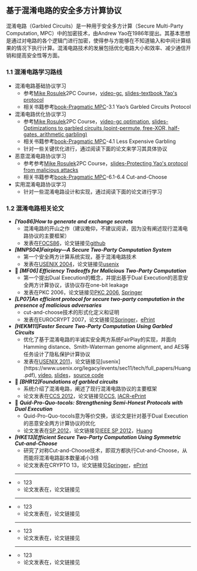 ## 基于混淆电路的安全多方计算协议

混淆电路（Garbled Circuits）是一种用于安全多方计算（Secure Multi-Party Computation, MPC）中的加密技术，由Andrew Yao在1986年提出。其基本思想是通过对电路的各个逻辑门进行加密，使得参与方能够在不知道输入和中间计算结果的情况下执行计算。混淆电路技术的发展包括优化电路大小和效率、减少通信开销和提高安全性等方面。

### 1.1 混淆电路学习路线
+ 混淆电路基础协议学习
  + 参考[Mike Rosulek](https://web.engr.oregonstate.edu/~rosulekm/)2PC Course，[video-gc](https://www.bilibili.com/video/BV1e64y1C7Te/?spm_id_from=333.999.0.0), [slides-textbook Yao's protocol](https://web.engr.oregonstate.edu/~rosulekm/cryptabit/1-overview.pdf)
  + 相关书籍参考[book-Pragmatic MPC](https://securecomputation.org/)-3.1 Yao’s Garbled Circuits Protocol
+ 混淆电路优化协议学习
  + 参考[Mike Rosulek](https://web.engr.oregonstate.edu/~rosulekm/)2PC Course，[video-gc optimation](https://www.bilibili.com/video/BV1hK4y197gW/?spm_id_from=333.999.0.0), [slides-Optimizations to garbled circuits (point-permute, free-XOR, half-gates, arithmetic garbling)](https://web.engr.oregonstate.edu/~rosulekm/cryptabit/2-gc.pdf)
  + 相关书籍参考[book-Pragmatic MPC](https://securecomputation.org/)-4.1 Less Expensive Garbling
  + 针对一些关键优化进行，通过阅读下面的论文来学习其具体协议
+ 恶意混淆电路协议学习
  + 参考参考[Mike Rosulek](https://web.engr.oregonstate.edu/~rosulekm/)2PC Course，[slides-Protecting Yao's protocol from malicious attacks](https://web.engr.oregonstate.edu/~rosulekm/cryptabit/4-malicious.pdf)
  + 相关书籍参考[book-Pragmatic MPC](https://securecomputation.org/)-6.1-6.4 Cut-and-Choose
+ 实用混淆电路协议学习
  + 针对一些混淆电路设计和实现，通过阅读下面的论文进行学习


### 1.2 混淆电路相关论文

+ ***[Yao86]How to generate and exchange secrets***
  + 混淆电路的开山之作（建议瞻仰，不建议阅读，因为没有阐述现行混淆电路协议的主要框架）
  + 发表在[FOCS86](https://ieeexplore.ieee.org/abstract/document/4568207)，论文链接见[github](https://mit6875.github.io/FA23HANDOUTS/yao-garbled-circuits.pdf)
+ ***[MNPS04]Fairplay—A Secure Two-Party Computation System***
  + 第一个安全两方计算系统实现，基于混淆电路技术
  + 发表在[USENIX 2004](https://www.usenix.org/conference/13th-usenix-security-symposium/fairplay%E2%80%94-secure-two-party-computation-system)，论文链接见[usenix](https://www.usenix.org/conference/13th-usenix-security-symposium/fairplay%E2%80%94-secure-two-party-computation-system)
+ :triangular_flag_on_post: ***[MF06] Efficiency Tradeoffs for Malicious Two-Party Computation***
  + 第一个提出Dual Execution的概念，并提出基于Dual Execution的恶意安全两方计算协议，该协议存在one-bit leakage
  + 发表在PKC 2006，论文链接见[PKC 2006](https://www.iacr.org/archive/pkc2006/39580468/39580468.pdf), [Springer](https://link.springer.com/chapter/10.1007/11745853_30)
+ ***[LP07]An efficient protocol for secure two-party computation in the presence of malicious adversaries***
  + cut-and-choose技术的形式化定义和证明
  + 发表在EUROCRYPT 2007，论文链接见[Springer](https://link.springer.com/chapter/10.1007/978-3-540-72540-4_4)，[ePrint](https://eprint.iacr.org/2008/049)
+ ***[HEKM11]Faster Secure Two-Party Computation Using Garbled Circuits***
  + 优化了基于混淆电路的半诚实安全两方系统FairPlay的实现，并面向Hamming distance、Smith-Waterman genome alignment, and AES等任务设计了隐私保护计算协议
  + 发表在[USENIX 2011]([https://www.usenix.org/legacy/events/sec11/tech/full_papers/Huang.pdf](https://www.usenix.org/conference/usenix-security-11/faster-secure-two-party-computation-using-garbled-circuits))，论文链接见[usenix](https://www.usenix.org/legacy/events/sec11/tech/full_papers/Huang.pdf), [video](https://www.usenix.org/conference/usenix-security-11/faster-secure-two-party-computation-using-garbled-circuits), [slides](https://www.usenix.org/legacy/events/sec11/tech/slides/huang.pdf)，[source code](https://mightbeevil.org/)
+ :triangular_flag_on_post: ***[BHR12]Foundations of garbled circuits***
  + 系统介绍了混淆电路，阐述了现行混淆电路协议的主要框架
  + 论文发表在[CCS 2012](https://dl.acm.org/doi/10.1145/2382196.2382279)，论文链接见[CCS](https://dl.acm.org/doi/10.1145/2382196.2382279), [IACR-ePrint](https://eprint.iacr.org/2012/265)
+ :triangular_flag_on_post: ***Quid-Pro-Quo-tocols: Strengthening Semi-Honest Protocols with Dual Execution***
  + Quid-Pro-Quo-tocols意为等价交换，该论文是针对基于Dual Execution的恶意安全两方计算协议的优化
  + 论文发表在[SP 2012](https://ieeexplore.ieee.org/document/6234418)，论文链接见[IEEE SP 2012](https://ieeexplore.ieee.org/document/6234418)，[Huang](https://homes.luddy.indiana.edu/yh33/mypub/mal-sec-two-party-comp.pdf)
+ ***[HKE13]Efficient Secure Two-Party Computation Using Symmetric Cut-and-Choose***
  + 研究了对称Cut-and-Choose技术，即双方都执行Cut-and-Choose，从而能将混淆电路副本数量减小3倍
  + 论文发表在CRYPTO 13，论文链接见[Springer](https://link.springer.com/chapter/10.1007/978-3-642-40084-1_2)，[ePrint](https://eprint.iacr.org/2013/081)
+ ******
  + 123
  + 论文发表在[]()，论文链接见[]()
+ ******
  + 123
  + 论文发表在[]()，论文链接见[]()
+ ******
  + 123
  + 论文发表在[]()，论文链接见[]()
+ ******
  + 123
  + 论文发表在[]()，论文链接见[]()

















